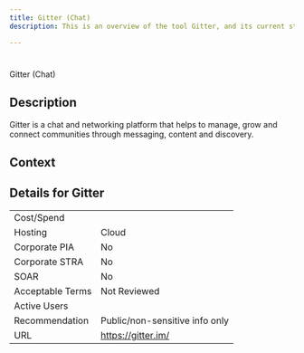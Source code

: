 ```yaml
---
title: Gitter (Chat)
description: This is an overview of the tool Gitter, and its current status  within BC Gov.

---
```


#
Gitter (Chat)

## Description
Gitter is a chat and networking platform that helps to manage, grow and connect communities through messaging, content and discovery.

## Context


##  Details for Gitter

|   |   |
|---|---|
|Cost/Spend   |   |
|Hosting   | Cloud  |
|Corporate PIA   | No  |
|Corporate STRA   | No   |
|SOAR   | No  |
|Acceptable Terms   | Not Reviewed  |
|Active Users   |   |
|Recommendation   |  Public/non-sensitive info only |
|URL   | https://gitter.im/  |
